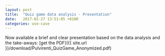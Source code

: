 ```yaml
---
layout: post
title:  "Quiz game data analysis - Presentation"
date:   2017-02-27 13:51:05 +0100
categories: use-case
---
```


Now available a brief and clear presentation based on the data analysis and the take-aways: 
[get the PDF]({{ site.url }}/download/Pulvirenti_QuizGame_Anonymized.pdf)

